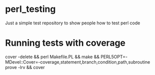 # perl_testing
Just a simple test repository to show people how to test perl code
# Running tests with coverage
cover -delete && perl Makefile.PL && make && PERL5OPT=-MDevel::Cover=-coverage,statement,branch,condition,path,subroutine prove -lrv && cover
